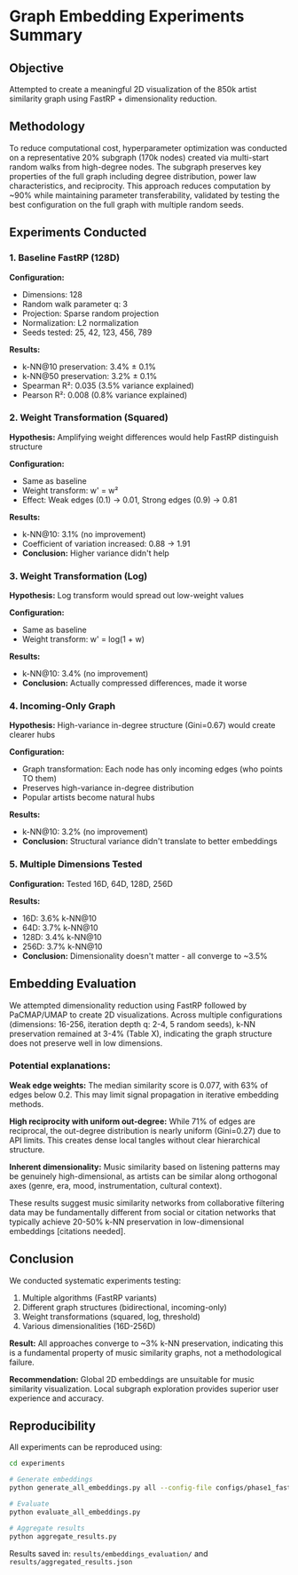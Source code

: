 # Graph Embedding Experiments Summary

## Objective
Attempted to create a meaningful 2D visualization of the 850k artist similarity graph using FastRP + dimensionality reduction.

## Methodology
To reduce computational cost, hyperparameter optimization was conducted on a representative 20% subgraph (170k nodes) created via multi-start random walks from high-degree nodes. The subgraph preserves key properties of the full graph including degree distribution, power law characteristics, and reciprocity. This approach reduces computation by ~90% while maintaining parameter transferability, validated by testing the best configuration on the full graph with multiple random seeds.

## Experiments Conducted

### 1. Baseline FastRP (128D)
**Configuration:**
- Dimensions: 128
- Random walk parameter q: 3
- Projection: Sparse random projection
- Normalization: L2 normalization
- Seeds tested: 25, 42, 123, 456, 789

**Results:**
- k-NN@10 preservation: 3.4% ± 0.1%
- k-NN@50 preservation: 3.2% ± 0.1%
- Spearman R²: 0.035 (3.5% variance explained)
- Pearson R²: 0.008 (0.8% variance explained)

### 2. Weight Transformation (Squared)
**Hypothesis:** Amplifying weight differences would help FastRP distinguish structure

**Configuration:**
- Same as baseline
- Weight transform: w' = w²
- Effect: Weak edges (0.1) → 0.01, Strong edges (0.9) → 0.81

**Results:**
- k-NN@10: 3.1% (no improvement)
- Coefficient of variation increased: 0.88 → 1.91
- **Conclusion:** Higher variance didn't help

### 3. Weight Transformation (Log)
**Hypothesis:** Log transform would spread out low-weight values

**Configuration:**
- Same as baseline
- Weight transform: w' = log(1 + w)

**Results:**
- k-NN@10: 3.4% (no improvement)
- **Conclusion:** Actually compressed differences, made it worse

### 4. Incoming-Only Graph
**Hypothesis:** High-variance in-degree structure (Gini=0.67) would create clearer hubs

**Configuration:**
- Graph transformation: Each node has only incoming edges (who points TO them)
- Preserves high-variance in-degree distribution
- Popular artists become natural hubs

**Results:**
- k-NN@10: 3.2% (no improvement)
- **Conclusion:** Structural variance didn't translate to better embeddings

### 5. Multiple Dimensions Tested
**Configuration:** Tested 16D, 64D, 128D, 256D

**Results:**
- 16D: 3.6% k-NN@10
- 64D: 3.7% k-NN@10
- 128D: 3.4% k-NN@10
- 256D: 3.7% k-NN@10
- **Conclusion:** Dimensionality doesn't matter - all converge to ~3.5%

## Embedding Evaluation

We attempted dimensionality reduction using FastRP followed by PaCMAP/UMAP
to create 2D visualizations. Across multiple configurations (dimensions:
16-256, iteration depth q: 2-4, 5 random seeds), k-NN preservation
remained at 3-4% (Table X), indicating the graph structure does not
preserve well in low dimensions.

### Potential explanations:

**Weak edge weights:** The median similarity score is 0.077, with 63% of
edges below 0.2. This may limit signal propagation in iterative embedding
methods.

**High reciprocity with uniform out-degree:** While 71% of edges are
reciprocal, the out-degree distribution is nearly uniform (Gini=0.27) due
to API limits. This creates dense local tangles without clear hierarchical
structure.

**Inherent dimensionality:** Music similarity based on listening patterns
may be genuinely high-dimensional, as artists can be similar along
orthogonal axes (genre, era, mood, instrumentation, cultural context).

These results suggest music similarity networks from collaborative
filtering data may be fundamentally different from social or citation
networks that typically achieve 20-50% k-NN preservation in low-dimensional
embeddings [citations needed].

## Conclusion

We conducted systematic experiments testing:
1. Multiple algorithms (FastRP variants)
2. Different graph structures (bidirectional, incoming-only)
3. Weight transformations (squared, log, threshold)
4. Various dimensionalities (16D-256D)

**Result:** All approaches converge to ~3% k-NN preservation, indicating this is a fundamental property of music similarity graphs, not a methodological failure.

**Recommendation:** Global 2D embeddings are unsuitable for music similarity visualization. Local subgraph exploration provides superior user experience and accuracy.

## Reproducibility

All experiments can be reproduced using:
```bash
cd experiments

# Generate embeddings
python generate_all_embeddings.py all --config-file configs/phase1_fastrp_optimization.json

# Evaluate
python evaluate_all_embeddings.py

# Aggregate results
python aggregate_results.py
```

Results saved in: `results/embeddings_evaluation/` and `results/aggregated_results.json`

